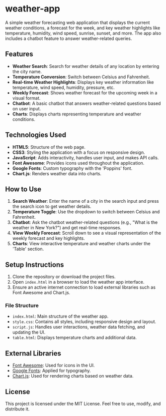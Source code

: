 # weather-app
A simple weather forecasting web application that displays the current weather conditions, a forecast for the week, and key weather highlights like temperature, humidity, wind speed, sunrise, sunset, and more. The app also includes a chatbot feature to answer weather-related queries.

## Features

- **Weather Search**: Search for weather details of any location by entering the city name.
- **Temperature Conversion**: Switch between Celsius and Fahrenheit.
- **Real-time Weather Highlights**: Displays key weather information like temperature, wind speed, humidity, pressure, etc.
- **Weekly Forecast**: Shows weather forecast for the upcoming week in a visual format.
- **Chatbot**: A basic chatbot that answers weather-related questions based on user input.
- **Charts**: Displays charts representing temperature and weather conditions.

## Technologies Used

- **HTML5**: Structure of the web page.
- **CSS3**: Styling the application with a focus on responsive design.
- **JavaScript**: Adds interactivity, handles user input, and makes API calls.
- **Font Awesome**: Provides icons used throughout the application.
- **Google Fonts**: Custom typography with the 'Poppins' font.
- **Chart.js**: Renders weather data into charts.

## How to Use

1. **Search Weather**: Enter the name of a city in the search input and press the search icon to get weather details.
2. **Temperature Toggle**: Use the dropdown to switch between Celsius and Fahrenheit.
3. **Chatbot**: Ask the chatbot weather-related questions (e.g., "What is the weather in New York?") and get real-time responses.
4. **View Weekly Forecast**: Scroll down to see a visual representation of the weekly forecast and key highlights.
5. **Charts**: View interactive temperature and weather charts under the 'Table' section.

## Setup Instructions

1. Clone the repository or download the project files.
2. Open `index.html` in a browser to load the weather app interface.
3. Ensure an active internet connection to load external libraries such as Font Awesome and Chart.js.

### File Structure

- `index.html`: Main structure of the weather app.
- `style.css`: Contains all styles, including responsive design and layout.
- `script.js`: Handles user interactions, weather data fetching, and updating the UI.
- `table.html`: Displays temperature charts and additional data.

## External Libraries

- [Font Awesome](https://cdnjs.cloudflare.com/ajax/libs/font-awesome/6.6.0/css/all.min.css): Used for icons in the UI.
- [Google Fonts](https://fonts.googleapis.com/css2?family=Poppins&display=swap): Applied for typography.
- [Chart.js](https://cdn.jsdelivr.net/npm/chart.js): Used for rendering charts based on weather data.

## License

This project is licensed under the MIT License. Feel free to use, modify, and distribute it.

